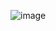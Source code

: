 ![image](https://user-images.githubusercontent.com/65757425/167268198-1762a3c3-cc3b-401d-8ae3-0be582503115.png)
